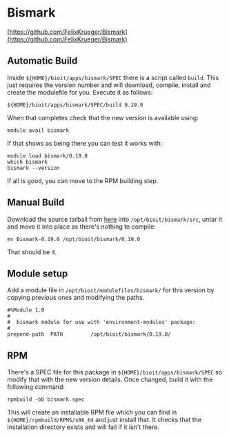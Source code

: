 # Bismark

[https://github.com/FelixKrueger/Bismark](https://github.com/FelixKrueger/Bismark)

## Automatic Build

Inside `${HOME}/bioit/apps/bismark/SPEC` there is a script called `build`. This just requires the version number and will download, compile, install and create the modulefile for you. Execute it as follows:

    ${HOME}/bioit/apps/bismark/SPEC/build 0.19.0

When that completes check that the new version is available using:

    module avail bismark

If that shows as being there you can test it works with:

    module load bismark/0.19.0
    which bismark
    bismark --version

If all is good, you can move to the RPM building step.

## Manual Build

Download the source tarball from [here](https://github.com/FelixKrueger/Bismark/archive/0.19.0.tar.gz) into `/opt/bioit/bismark/src`, untar it and move it into place as there's nothing to compile:

    mv Bismark-0.19.0 /opt/bioit/bismark/0.19.0

That should be it.

## Module setup

Add a module file in `/opt/bioit/modulefiles/bismark/` for this version by copying previous ones and modifying the paths.

    #%Module 1.0
    #
    #  bismark module for use with 'environment-modules' package:
    #
    prepend-path  PATH         /opt/bioit/bismark/0.19.0/

## RPM

There's a SPEC file for this package in `${HOME}/bioit/apps/bismark/SPEC` so modify that with the new version details. Once changed, build it with the following command:

    rpmbuild -bb bismark.spec

This will create an installable RPM file which you can find in `${HOME}/rpmbuild/RPMS/x86_64` and just install that. It checks that the installation directory exists and will fail if it isn't there.
